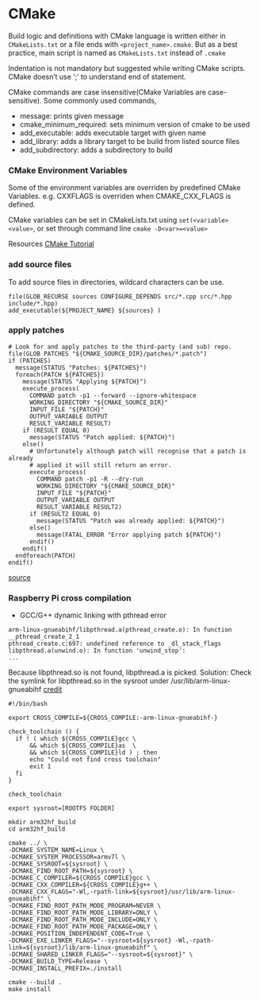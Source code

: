 # CMake


Build logic and definitions with CMake language is written either in `CMakeLists.txt` or a file ends with `<project_name>.cmake`. But as a best practice, main script is named as `CMakeLists.txt` instead of `.cmake`

Indentation is not mandatory but suggested while writing CMake scripts. CMake doesn’t use ‘;’ to understand end of statement.

CMake commands are case insensitive(CMake Variables are case-sensitive). Some commonly used commands,

- message: prints given message
- cmake_minimum_required: sets minimum version of cmake to be used
- add_executable: adds executable target with given name
- add_library: adds a library target to be build from listed source files
- add_subdirectory: adds a subdirectory to build


### CMake Environment Variables
Some of the environment variables are overriden by predefined CMake Variables. e.g. CXXFLAGS is overriden when CMAKE_CXX_FLAGS is defined.

CMake variables can be set in CMakeLists.txt using `set(<variable> <value>`, or set through command line `cmake -D<var>=<value>`

Resources
[CMake Tutorial](https://medium.com/@onur.dundar1/cmake-tutorial-585dd180109b)


### add source files
To add source files in directories, wildcard characters can be use.
```
file(GLOB_RECURSE sources CONFIGURE_DEPENDS src/*.cpp src/*.hpp include/*.hpp)
add_executable(${PROJECT_NAME} ${sources} )
```

### apply patches
```
# Look for and apply patches to the third-party (and sub) repo.
file(GLOB PATCHES "${CMAKE_SOURCE_DIR}/patches/*.patch")
if (PATCHES)
  message(STATUS "Patches: ${PATCHES}")
  foreach(PATCH ${PATCHES})
    message(STATUS "Applying ${PATCH}")
    execute_process(
      COMMAND patch -p1 --forward --ignore-whitespace
      WORKING_DIRECTORY "${CMAKE_SOURCE_DIR}"
      INPUT_FILE "${PATCH}"
      OUTPUT_VARIABLE OUTPUT
      RESULT_VARIABLE RESULT)
    if (RESULT EQUAL 0)
      message(STATUS "Patch applied: ${PATCH}")
    else()
      # Unfortunately although patch will recognise that a patch is already
      # applied it will still return an error.
      execute_process(
        COMMAND patch -p1 -R --dry-run
        WORKING_DIRECTORY "${CMAKE_SOURCE_DIR}"
        INPUT_FILE "${PATCH}"
        OUTPUT_VARIABLE OUTPUT
        RESULT_VARIABLE RESULT2)
      if (RESULT2 EQUAL 0)
        message(STATUS "Patch was already applied: ${PATCH}")
      else()
        message(FATAL_ERROR "Error applying patch ${PATCH}")
      endif()
    endif()
  endforeach(PATCH)
endif()
```
[source](https://github.com/facebook/hhvm/blob/master/CMakeLists.txt)


### Raspberry Pi cross compilation

* GCC/G++ dynamic linking with pthread error


```
arm-linux-gnueabihf/libpthread.a(pthread_create.o): In function __pthread_create_2_1
pthread_create.c:697: undefined reference to _dl_stack_flags
libpthread.a(unwind.o): In function 'unwind_stop':
...
```

Because libpthread.so is not found, libpthread.a is picked.
Solution:
Check the symlink for libpthread.so in the sysroot under <sysroot>/usr/lib/arm-linux-gnueabihf [credit](https://forum.qt.io/post/551485)
  
  ```
#!/bin/bash

export CROSS_COMPILE=${CROSS_COMPILE:-arm-linux-gnueabihf-}

check_toolchain () {
    if ! ( which ${CROSS_COMPILE}gcc \
        && which ${CROSS_COMPILE}as  \
        && which ${CROSS_COMPILE}ld ) ; then
        echo "Could not find cross toolchain"
        exit 1
    fi
}

check_toolchain

export sysroot=[ROOTFS FOLDER]

mkdir arm32hf_build
cd arm32hf_build

cmake ../ \
 -DCMAKE_SYSTEM_NAME=Linux \
 -DCMAKE_SYSTEM_PROCESSOR=armv7l \
 -DCMAKE_SYSROOT=${sysroot} \
 -DCMAKE_FIND_ROOT_PATH=${sysroot} \
 -DCMAKE_C_COMPILER=${CROSS_COMPILE}gcc \
 -DCMAKE_CXX_COMPILER=${CROSS_COMPILE}g++ \
 -DCMAKE_CXX_FLAGS="-Wl,-rpath-link=${sysroot}/usr/lib/arm-linux-gnueabihf" \
 -DCMAKE_FIND_ROOT_PATH_MODE_PROGRAM=NEVER \
 -DCMAKE_FIND_ROOT_PATH_MODE_LIBRARY=ONLY \
 -DCMAKE_FIND_ROOT_PATH_MODE_INCLUDE=ONLY \
 -DCMAKE_FIND_ROOT_PATH_MODE_PACKAGE=ONLY \
 -DCMAKE_POSITION_INDEPENDENT_CODE=True \
 -DCMAKE_EXE_LINKER_FLAGS="--sysroot=${sysroot} -Wl,-rpath-link=${sysroot}/lib/arm-linux-gnueabihf" \
 -DCMAKE_SHARED_LINKER_FLAGS="--sysroot=${sysroot}" \
 -DCMAKE_BUILD_TYPE=Release \
 -DCMAKE_INSTALL_PREFIX=./install
 
 cmake --build .
 make install  
  ```
